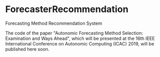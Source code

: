# ForecasterRecommendation
Forecasting Method Recommendation System

The code of the paper "Autonomic Forecasting Method Selection: Examination and Ways Ahead", which will be presented at the 16th IEEE International Conference on Autonomic Computing (ICAC) 2019, will be published here soon.

